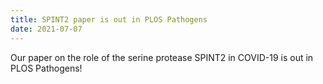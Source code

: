 ```yaml
---
title: SPINT2 paper is out in PLOS Pathogens
date: 2021-07-07
---
```


Our paper on the role of the serine protease SPINT2 in COVID-19 is out in PLOS Pathogens!

<!--more-->

